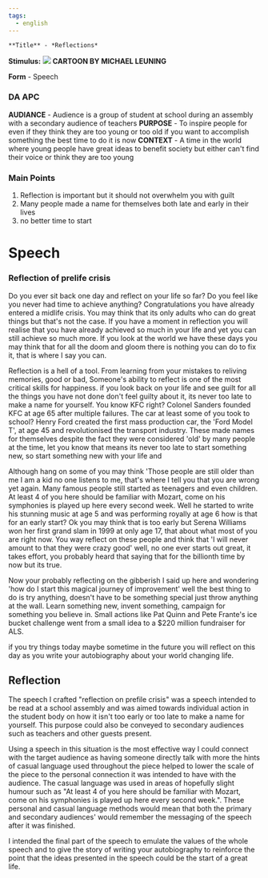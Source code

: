 ```yaml
---
tags:
  - english
---
```

	**Title** - *Reflections*
**Stimulus:**
![](https://lh7-qw.googleusercontent.com/docsz/AD_4nXdug87lMRiZfkPwqVh4YvskoLcFQ_OK7d2rIkHlY5xIEAcSDcMHS0oS27IZ9o8ws-do9Um9uBRW4Uf0zHG8uq2P5U94QUK5a9TOHXR_JZa61LU6wj013QTd580ncGrhJjLrabrvnJWebemyver8GeRRi6wX?key=Fj65xKdQHbVeUwIYs1TWNg)
**CARTOON BY MICHAEL LEUNING**

**Form** - Speech
### DA APC
**AUDIANCE** - Audience is a group of student at school during an assembly with a secondary audience of teachers
**PURPOSE** - To inspire people for even if they think they are too young or too old if you want to accomplish something the best time to do it is now
**CONTEXT** - A time in the world where young people have great ideas to benefit society but either can't find their voice or think they are too young

### Main Points
1. Reflection is important but it should not overwhelm you with guilt
2. Many people made a name for themselves both late and early in their lives
3. no better time to start


# Speech

### Reflection of prelife crisis
Do you ever sit back one day and reflect on your life so far? Do you feel like you never had time to achieve anything? Congratulations you have already entered a midlife crisis. You may think that its only adults who can do great things but that's not the case. If you have a moment in reflection you will realise that you have already achieved so much in your life and yet you can still achieve so much more. If you look at the world we have these days you may think that for all the doom and gloom there is nothing you can do to fix it, that is where I say you can. 

Reflection is a hell of a tool. From learning from your mistakes to reliving memories, good or bad, Someone's ability to reflect is one of the most critical skills for happiness. if you look back on your life and see guilt for all the things you have not done don't feel guilty about it, its never too late to make a name for yourself. You know KFC right? Colonel Sanders founded KFC at age 65 after multiple failures. The car at least some of you took to school? Henry Ford created the first mass production car, the 'Ford Model T', at age 45 and revolutionised the transport industry. These made names for themselves despite the fact they were considered 'old' by many people at the time, let you know that means its never too late to start something new, so start something new with your life and 

Although hang on some of you may think 'Those people are still older than me I am a kid no one listens to me, that's where I tell you that you are wrong yet again. Many famous people still started as teenagers and even children. At least 4 of you here should be familiar with Mozart, come on his symphonies is played up here every second week. Well he started to write his stunning music at age 5 and was performing royally at age 6 how is that for an early start? Ok you may think that is too early but Serena Williams won her first grand slam in 1999 at only age 17, that about what most of you are right now. You way reflect on these people and think that 'I will never amount to that they were crazy good' well, no one ever starts out great, it takes effort, you probably heard that saying that for the billionth time by now but its true. 

Now your probably reflecting on the gibberish I said up here and wondering 'how do I start this magical journey of improvement' well the best thing to do is try anything, doesn't have to be something special just throw anything at the wall. Learn something new, invent something, campaign for something you believe in. Small actions like Pat Quinn and Pete Frante's ice bucket challenge went from a small idea to a $220 million fundraiser for ALS. 

if you try things today maybe sometime in the future you will reflect on this day as you write your autobiography about your world changing life.

## Reflection
The speech I crafted "reflection on prefile crisis" was a speech intended to be read at a school assembly and was aimed towards individual action in the student body on how it isn't too early or too late to make a name for yourself. This purpose could also be conveyed to secondary audiences such as teachers and other guests present.

Using a speech in this situation is the most effective way I could connect with the target audience as having someone directly talk with more the hints of casual language used throughout the piece helped to lower the scale of the piece to the personal connection it was intended to have with the audience. The casual language was used in areas of hopefully slight humour such as "At least 4 of you here should be familiar with Mozart, come on his symphonies is played up here every second week.". These personal and casual language methods would mean that both the primary and secondary audiences' would remember the messaging of the speech after it was finished.

I intended the final part of the speech to emulate the values of the whole speech and to give the story of writing your autobiography to reinforce the point that the ideas presented in the speech could be the start of a great life.
